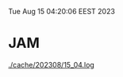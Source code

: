 Tue Aug 15 04:20:06 EEST 2023
# JAM
<a href='./cache/202308/15_04.log'>./cache/202308/15_04.log</a>
